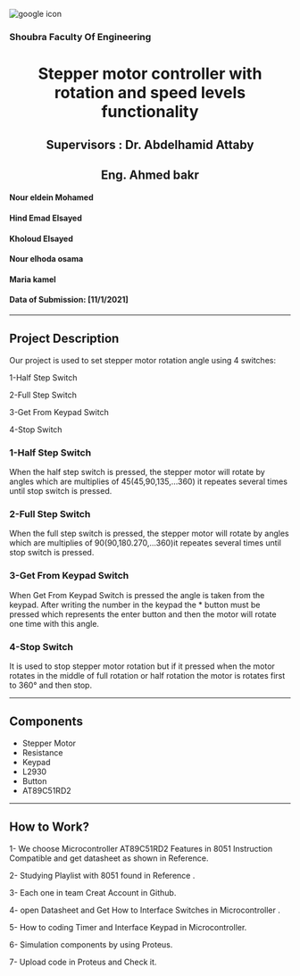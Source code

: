 ![google icon](https://th.bing.com/th/id/Rcbc91b79e3dd4579132f53c0133708a8?rik=Rd2rkYu9n98nfg&riu=http%3a%2f%2fwww.bu.edu.eg%2fportal%2fuploads%2fNewsImgs%2f1486454345.jpg&ehk=cGdMNJ0HatPPFD%2b1sM06OhCTR1bQiLc%2bEPYOJA2cPcc%3d&risl=&pid=ImgRaw)

   ### Shoubra Faculty Of Engineering
   
   

 <h1 align="center">  Stepper motor controller with rotation and speed levels functionality </h1>

  
 <h2 align="center"> Supervisors : Dr. Abdelhamid Attaby </h2>
 <h2 align="center">Eng. Ahmed bakr</h2>
 

#### Nour eldein Mohamed

 #### Hind Emad Elsayed

#### Kholoud Elsayed

 #### Nour elhoda osama

#### Maria kamel  

#### Data of Submission: [11/1/2021]
---


## Project Description
Our project is used to set stepper motor rotation angle using 4 switches:

1-Half Step Switch

2-Full Step Switch

3-Get From Keypad Switch

4-Stop Switch
### 1-Half Step Switch
When the half step switch is pressed, the stepper motor will rotate by angles which are multiplies of 45(45,90,135,...360) it repeates several times until stop switch is pressed.
### 2-Full Step Switch
When the full step switch is pressed, the stepper motor will rotate by angles which are multiplies of 90(90,180.270,...360)it repeates several times until stop switch is pressed.
### 3-Get From Keypad Switch
When Get From Keypad Switch is pressed the angle is taken from the keypad. After writing the number in the keypad the * button must be pressed which represents the enter button and then the motor will rotate one time with this angle.
### 4-Stop Switch
It is used to stop stepper motor rotation but if it pressed when the motor rotates in the middle of full rotation or half rotation the motor is rotates first to 360° and then stop.

---

 ## Components
- Stepper Motor
- Resistance
- Keypad
- L2930
- Button
- AT89C51RD2
---


## How to Work?
1- We choose Microcontroller AT89C51RD2 Features in 8051 Instruction Compatible and get datasheet as shown in Reference.

2- Studying Playlist with 8051 found in Reference .

3- Each one in team Creat Account in Github.

4- open Datasheet and Get How to Interface Switches in Microcontroller .

5- How to coding Timer and Interface Keypad in Microcontroller.

6- Simulation components by using Proteus.

7- Upload code in Proteus and Check it.




